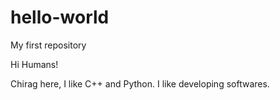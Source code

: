 # hello-world
My first repository

Hi Humans!

Chirag here, I like C++ and Python.
I like developing softwares.
